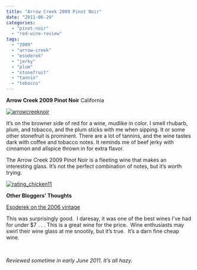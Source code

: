 ```yaml
---
title: "Arrow Creek 2009 Pinot Noir"
date: "2011-06-29"
categories: 
  - "pinot-noir"
  - "red-wine-review"
tags: 
  - "2009"
  - "arrow-creek"
  - "esoderek"
  - "jerky"
  - "plum"
  - "stonefruit"
  - "tannin"
  - "tobacco"
---
```


**Arrow Creek 2009 Pinot Noir** California

[![](http://s3.amazonaws.com/thegourmez-wpmedia/2011/06/arrowcreeknoir.jpg "arrowcreeknoir")](http://s3.amazonaws.com/thegourmez-wpmedia/2011/06/arrowcreeknoir.jpg)

It’s on the browner side of red for a wine, mudlike in color. I smell rhubarb, plum, and tobacco, and the plum sticks with me when sipping. It or some other stonefruit is prominent. There are a lot of tannins, and the wine tastes dark with coffee and tobacco notes. It reminds me of beef jerky with cinnamon and allspice thrown in for extra flavor.

The Arrow Creek 2009 Pinot Noir is a fleeting wine that makes an interesting glass. It’s not the perfect combination of notes, but it’s worth trying.

[![](http://s3.amazonaws.com/thegourmez-wpmedia/2009/02/rating_chicken11.gif "rating_chicken11")](http://s3.amazonaws.com/thegourmez-wpmedia/2009/02/rating_chicken11.gif)

**Other Bloggers’ Thoughts**

[Esoderek on the 2006 vintage](http://www.esoderek.com/blog/?p=658)

This was surprisingly good.  I daresay, it was one of the best wines I’ve had for under $7 . . . This is a great wine for the price.  Wine enthusiasts may swirl their wine glass at me snootily, but it’s true.  It’s a darn fine cheap wine.

 

_Reviewed sometime in early June 2011. It’s all hazy._

